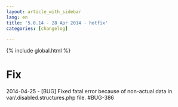 ```yaml
---
layout: article_with_sidebar
lang: en
title: '5.0.14 - 28 Apr 2014 - hotfix'
categories: [changelog]

---
```


{% include global.html %}

# Fix

2014-04-25 - [BUG] Fixed fatal error because of non-actual data in var/.disabled.structures.php file. #BUG-386